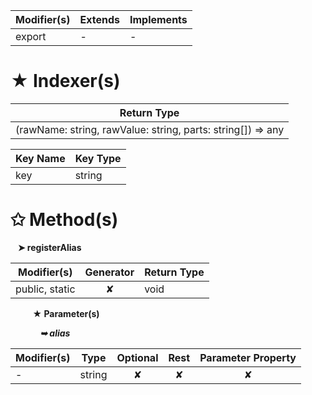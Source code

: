 | Modifier(s)                            | Extends                      | Implements                                    |
|----------------------------------------|------------------------------|-----------------------------------------------|
| export | - | - |

# &#9733; Indexer(s)

| Return Type                      |
|----------------------------------|
| (rawName: string, rawValue: string, parts: string[]) =&gt; any |

| Key Name                                 | Key Type                       |
|------------------------------------------|--------------------------------|
| key | string |

# &#10025; Method(s)

&nbsp;&nbsp; **&#10148; registerAlias**

| Modifier(s)                              | Generator                          | Return Type                       |
|------------------------------------------|:----------------------------------:|-----------------------------------|
| public, static | ✘ | void |

&nbsp;&nbsp;&nbsp;&nbsp;&nbsp;&nbsp;&nbsp;&nbsp; **&#9733; Parameter(s)**

&nbsp;&nbsp;&nbsp;&nbsp;&nbsp;&nbsp;&nbsp;&nbsp;&nbsp;&nbsp;&nbsp; _**&#10149; alias**_

| Modifier(s)                              | Type                        | Optional                           | Rest                          | Parameter Property                          |
|------------------------------------------|-----------------------------|:----------------------------------:|:-----------------------------:|:-------------------------------------------:|
| - | string | ✘  | ✘ | ✘ |